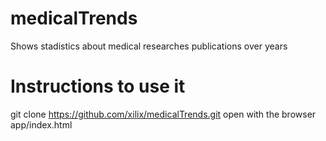 # medicalTrends
Shows stadistics about medical researches publications over years

# Instructions to use it

git clone https://github.com/xilix/medicalTrends.git
open with the browser app/index.html
